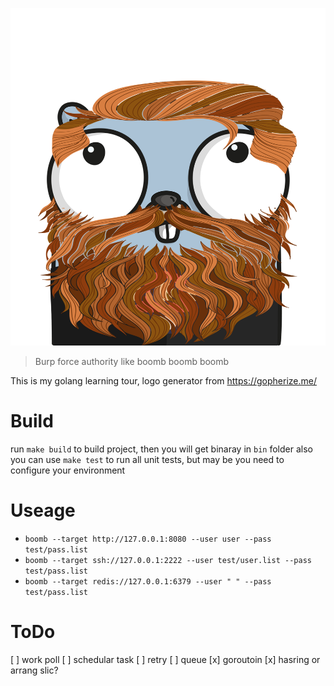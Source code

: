 
<p align="center">
  <img src="./boomb.png" />
</p>


> Burp force authority like boomb boomb boomb


This is my golang learning tour, logo generator from https://gopherize.me/

# Build

run `make build` to build project, then you will get binaray in `bin` folder
also you can use `make test` to run all unit tests, but may be you
need to configure your environment


# Useage

* `boomb --target http://127.0.0.1:8080 --user user --pass test/pass.list`
* `boomb --target ssh://127.0.0.1:2222 --user test/user.list --pass test/pass.list`
* `boomb --target redis://127.0.0.1:6379 --user " " --pass test/pass.list`

# ToDo

[ ] work poll
[ ] schedular task
[ ] retry 
[ ] queue
[x] goroutoin
[x] hasring or arrang slic?